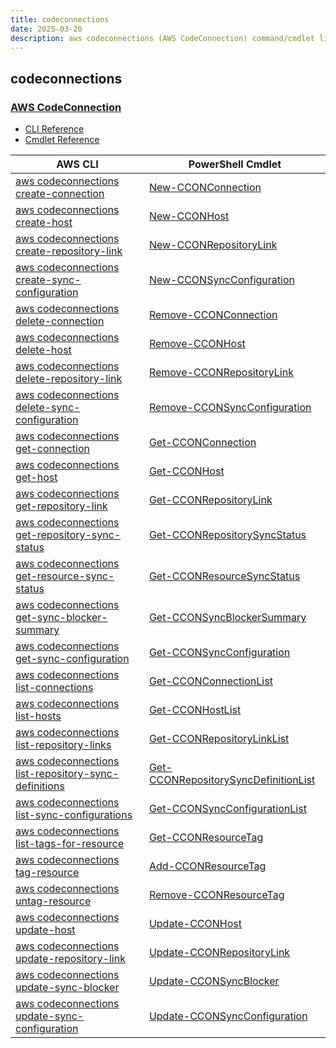 ```yaml
---
title: codeconnections
date: 2025-03-20
description: aws codeconnections (AWS CodeConnection) command/cmdlet list.
---
```


## codeconnections

### [AWS CodeConnection](https://aws.amazon.com/products/developer-tools/)

* [CLI Reference](https://awscli.amazonaws.com/v2/documentation/api/latest/reference/codeconnections/index.html)
* [Cmdlet Reference](https://docs.aws.amazon.com/powershell/latest/reference/items/CodeConnections_cmdlets.html)

|AWS CLI|PowerShell Cmdlet|
|----|----|
|[aws codeconnections create-connection](https://awscli.amazonaws.com/v2/documentation/api/latest/reference/codeconnections/create-connection.html)|[New-CCONConnection](https://docs.aws.amazon.com/powershell/latest/reference/items/New-CCONConnection.html)|
|[aws codeconnections create-host](https://awscli.amazonaws.com/v2/documentation/api/latest/reference/codeconnections/create-host.html)|[New-CCONHost](https://docs.aws.amazon.com/powershell/latest/reference/items/New-CCONHost.html)|
|[aws codeconnections create-repository-link](https://awscli.amazonaws.com/v2/documentation/api/latest/reference/codeconnections/create-repository-link.html)|[New-CCONRepositoryLink](https://docs.aws.amazon.com/powershell/latest/reference/items/New-CCONRepositoryLink.html)|
|[aws codeconnections create-sync-configuration](https://awscli.amazonaws.com/v2/documentation/api/latest/reference/codeconnections/create-sync-configuration.html)|[New-CCONSyncConfiguration](https://docs.aws.amazon.com/powershell/latest/reference/items/New-CCONSyncConfiguration.html)|
|[aws codeconnections delete-connection](https://awscli.amazonaws.com/v2/documentation/api/latest/reference/codeconnections/delete-connection.html)|[Remove-CCONConnection](https://docs.aws.amazon.com/powershell/latest/reference/items/Remove-CCONConnection.html)|
|[aws codeconnections delete-host](https://awscli.amazonaws.com/v2/documentation/api/latest/reference/codeconnections/delete-host.html)|[Remove-CCONHost](https://docs.aws.amazon.com/powershell/latest/reference/items/Remove-CCONHost.html)|
|[aws codeconnections delete-repository-link](https://awscli.amazonaws.com/v2/documentation/api/latest/reference/codeconnections/delete-repository-link.html)|[Remove-CCONRepositoryLink](https://docs.aws.amazon.com/powershell/latest/reference/items/Remove-CCONRepositoryLink.html)|
|[aws codeconnections delete-sync-configuration](https://awscli.amazonaws.com/v2/documentation/api/latest/reference/codeconnections/delete-sync-configuration.html)|[Remove-CCONSyncConfiguration](https://docs.aws.amazon.com/powershell/latest/reference/items/Remove-CCONSyncConfiguration.html)|
|[aws codeconnections get-connection](https://awscli.amazonaws.com/v2/documentation/api/latest/reference/codeconnections/get-connection.html)|[Get-CCONConnection](https://docs.aws.amazon.com/powershell/latest/reference/items/Get-CCONConnection.html)|
|[aws codeconnections get-host](https://awscli.amazonaws.com/v2/documentation/api/latest/reference/codeconnections/get-host.html)|[Get-CCONHost](https://docs.aws.amazon.com/powershell/latest/reference/items/Get-CCONHost.html)|
|[aws codeconnections get-repository-link](https://awscli.amazonaws.com/v2/documentation/api/latest/reference/codeconnections/get-repository-link.html)|[Get-CCONRepositoryLink](https://docs.aws.amazon.com/powershell/latest/reference/items/Get-CCONRepositoryLink.html)|
|[aws codeconnections get-repository-sync-status](https://awscli.amazonaws.com/v2/documentation/api/latest/reference/codeconnections/get-repository-sync-status.html)|[Get-CCONRepositorySyncStatus](https://docs.aws.amazon.com/powershell/latest/reference/items/Get-CCONRepositorySyncStatus.html)|
|[aws codeconnections get-resource-sync-status](https://awscli.amazonaws.com/v2/documentation/api/latest/reference/codeconnections/get-resource-sync-status.html)|[Get-CCONResourceSyncStatus](https://docs.aws.amazon.com/powershell/latest/reference/items/Get-CCONResourceSyncStatus.html)|
|[aws codeconnections get-sync-blocker-summary](https://awscli.amazonaws.com/v2/documentation/api/latest/reference/codeconnections/get-sync-blocker-summary.html)|[Get-CCONSyncBlockerSummary](https://docs.aws.amazon.com/powershell/latest/reference/items/Get-CCONSyncBlockerSummary.html)|
|[aws codeconnections get-sync-configuration](https://awscli.amazonaws.com/v2/documentation/api/latest/reference/codeconnections/get-sync-configuration.html)|[Get-CCONSyncConfiguration](https://docs.aws.amazon.com/powershell/latest/reference/items/Get-CCONSyncConfiguration.html)|
|[aws codeconnections list-connections](https://awscli.amazonaws.com/v2/documentation/api/latest/reference/codeconnections/list-connections.html)|[Get-CCONConnectionList](https://docs.aws.amazon.com/powershell/latest/reference/items/Get-CCONConnectionList.html)|
|[aws codeconnections list-hosts](https://awscli.amazonaws.com/v2/documentation/api/latest/reference/codeconnections/list-hosts.html)|[Get-CCONHostList](https://docs.aws.amazon.com/powershell/latest/reference/items/Get-CCONHostList.html)|
|[aws codeconnections list-repository-links](https://awscli.amazonaws.com/v2/documentation/api/latest/reference/codeconnections/list-repository-links.html)|[Get-CCONRepositoryLinkList](https://docs.aws.amazon.com/powershell/latest/reference/items/Get-CCONRepositoryLinkList.html)|
|[aws codeconnections list-repository-sync-definitions](https://awscli.amazonaws.com/v2/documentation/api/latest/reference/codeconnections/list-repository-sync-definitions.html)|[Get-CCONRepositorySyncDefinitionList](https://docs.aws.amazon.com/powershell/latest/reference/items/Get-CCONRepositorySyncDefinitionList.html)|
|[aws codeconnections list-sync-configurations](https://awscli.amazonaws.com/v2/documentation/api/latest/reference/codeconnections/list-sync-configurations.html)|[Get-CCONSyncConfigurationList](https://docs.aws.amazon.com/powershell/latest/reference/items/Get-CCONSyncConfigurationList.html)|
|[aws codeconnections list-tags-for-resource](https://awscli.amazonaws.com/v2/documentation/api/latest/reference/codeconnections/list-tags-for-resource.html)|[Get-CCONResourceTag](https://docs.aws.amazon.com/powershell/latest/reference/items/Get-CCONResourceTag.html)|
|[aws codeconnections tag-resource](https://awscli.amazonaws.com/v2/documentation/api/latest/reference/codeconnections/tag-resource.html)|[Add-CCONResourceTag](https://docs.aws.amazon.com/powershell/latest/reference/items/Add-CCONResourceTag.html)|
|[aws codeconnections untag-resource](https://awscli.amazonaws.com/v2/documentation/api/latest/reference/codeconnections/untag-resource.html)|[Remove-CCONResourceTag](https://docs.aws.amazon.com/powershell/latest/reference/items/Remove-CCONResourceTag.html)|
|[aws codeconnections update-host](https://awscli.amazonaws.com/v2/documentation/api/latest/reference/codeconnections/update-host.html)|[Update-CCONHost](https://docs.aws.amazon.com/powershell/latest/reference/items/Update-CCONHost.html)|
|[aws codeconnections update-repository-link](https://awscli.amazonaws.com/v2/documentation/api/latest/reference/codeconnections/update-repository-link.html)|[Update-CCONRepositoryLink](https://docs.aws.amazon.com/powershell/latest/reference/items/Update-CCONRepositoryLink.html)|
|[aws codeconnections update-sync-blocker](https://awscli.amazonaws.com/v2/documentation/api/latest/reference/codeconnections/update-sync-blocker.html)|[Update-CCONSyncBlocker](https://docs.aws.amazon.com/powershell/latest/reference/items/Update-CCONSyncBlocker.html)|
|[aws codeconnections update-sync-configuration](https://awscli.amazonaws.com/v2/documentation/api/latest/reference/codeconnections/update-sync-configuration.html)|[Update-CCONSyncConfiguration](https://docs.aws.amazon.com/powershell/latest/reference/items/Update-CCONSyncConfiguration.html)|


